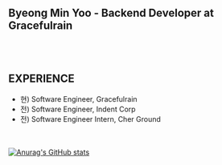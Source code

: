 ## Byeong Min Yoo - Backend Developer at Gracefulrain
<br></br>

## EXPERIENCE
- 현) Software Engineer, Gracefulrain
- 전) Software Engineer, Indent Corp
- 전) Software Engineer Intern, Cher Ground

<br></br>
[![Anurag's GitHub stats](https://github-readme-stats.vercel.app/api?username=lordmyshepherd&show_icons=true&theme=radical)](https://github.com/anuraghazra/github-readme-stats)
